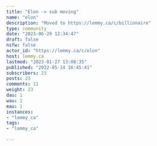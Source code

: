 ```yaml
---
title: "Elon -> sub moving" 
name: "elon"
description: "Moved to https://lemmy.ca/c/billionaire"
type: community
date: "2023-06-29 12:34:47"
draft: false
nsfw: false
actor_id: "https://lemmy.ca/c/elon"
host: lemmy.ca
lastmod: "2023-01-27 13:08:35"
published: "2022-05-14 16:45:41"
subscribers: 23
posts: 23
comments: 11
weight: 23
dau: 1
wau: 1
mau: 1
instances:
- "lemmy_ca"
tags: 
- "lemmy_ca"

---
```

